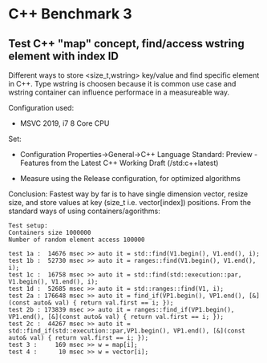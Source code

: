 <!--
  Title: C++ Benchmark 3
  Description:Test "map" concept, find/access wstring element with index ID.
  Author: Ivan Markovic
  -->
 <meta name='keywords' content='C++, find, ranges, find_if'>
 
# C++ Benchmark 3

## Test C++ "map" concept, find/access wstring element with index ID

Different ways to store <size_t,wstring> key/value and find specific element in C++. Type wstring is choosen because it is common use case and wstring container can influence performace in a measureable way.

Configuration used:
- MSVC 2019, i7 8 Core CPU

Set:
- Configuration Properties->General->C++ Language Standard:
  Preview - Features from the Latest C++ Working Draft (/std:c++latest)

- Measure using the Release configuration, for optimized algorithms

Conclusion:
Fastest way by far is to have single dimension vector<wstring>, resize size, and store values at key (size_t i.e. vector[index]) positions. 
From the standard ways of using containers/agorithms:
```
Test setup:
Containers size 1000000
Number of random element access 100000

test 1a :  14676 msec >> auto it = std::find(V1.begin(), V1.end(), i);
test 1b :  52730 msec >> auto it = ranges::find(V1.begin(), V1.end(), i);
test 1c :  16758 msec >> auto it = std::find(std::execution::par, V1.begin(), V1.end(), i);
test 1d :  52685 msec >> auto it = std::ranges::find(V1, i);
test 2a : 176648 msec >> auto it = find_if(VP1.begin(), VP1.end(), [&](const auto& val) { return val.first == i; });
test 2b : 173839 msec >> auto it = ranges::find_if(VP1.begin(), VP1.end(), [&](const auto& val) { return val.first == i; });
test 2c :  44267 msec >> auto it = std::find_if(std::execution::par,VP1.begin(), VP1.end(), [&](const auto& val) { return val.first == i; });
test 3 :     169 msec >> w = map[i];
test 4 :      10 msec >> w = vector[i];
```

